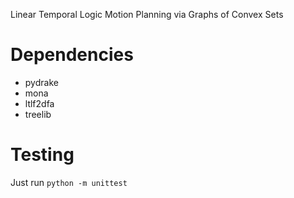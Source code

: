 Linear Temporal Logic Motion Planning via Graphs of Convex Sets

# Dependencies
- pydrake
- mona
- ltlf2dfa
- treelib

# Testing

Just run `python -m unittest`
